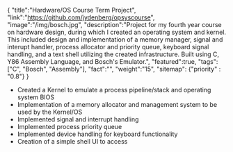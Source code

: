 {
    "title":"Hardware/OS Course Term Project",
    "link":"https://github.com/jydenberg/opsyscourse",
    "image":"/img/bosch.jpg",
    "description":"Project for my fourth year course on hardware design, during which I created an operating system and kernel. This included design and implementation of a memory manager, signal and interupt handler, process allocator and priority queue, keyboard signal handling, and a text shell utilizing the created infrastructure. Built using C, Y86 Assembly Language, and Bosch's Emulator.",
    "featured":true,
    "tags":["C", "Bosch", "Assembly"],
    "fact":"",
    "weight":"15",
    "sitemap": {"priority" : "0.8"}
}

<ul>
    <li>    
    Created a Kernel to emulate a process pipeline/stack and operating system BIOS
    </li>
    <li>
    Implementation of a memory allocator and management system to be used by the Kernel/OS
    </li>
    <li>
    Implemented signal and interrupt handling
    </li>
    <li>
    Implemented process priority queue
    </li>
    <li>
    Implemented device handling for keyboard functionality
    </li>
    <li>
    Creation of a simple shell UI to access
    </li>
</ul>
